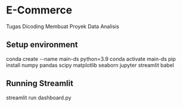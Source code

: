 # E-Commerce
Tugas Dicoding Membuat Proyek Data Analisis
## Setup environment
conda create --name main-ds python=3.9
conda activate main-ds
pip install numpy pandas scipy matplotlib seaborn jupyter streamlit babel
## Running Streamlit
streamlit run dashboard.py

